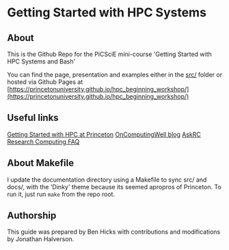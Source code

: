 # Getting Started with HPC Systems


## About
This is the Github Repo for the PiCSciE mini-course 'Getting Started with
HPC Systems and Bash'

You can find the page, presentation and examples either in the [src/](src/) folder
or hosted via Github Pages at [https://princetonuniversity.github.io/hpc_beginning_workshop/](https://princetonuniversity.github.io/hpc_beginning_workshop/)

## Useful links
[Getting Started with HPC at Princeton](https://researchcomputing.princeton.edu/education/online-tutorials/getting-started)
[OnComputingWell blog](https://oncomputingwell.princeton.edu)
[AskRC](https://researchcomputing.princeton.edu/about/contact/ask-research-computing)
[Research Computing FAQ](https://researchcomputing.princeton.edu/faq)

## About Makefile
I update the documentation directory using a Makefile to sync src/ and docs/, with
the 'Dinky' theme because its seemed apropros of Princeton. To run it, just run
`make` from the repo root.

## Authorship

This guide was prepared by Ben Hicks with contributions and modifications by Jonathan Halverson.
